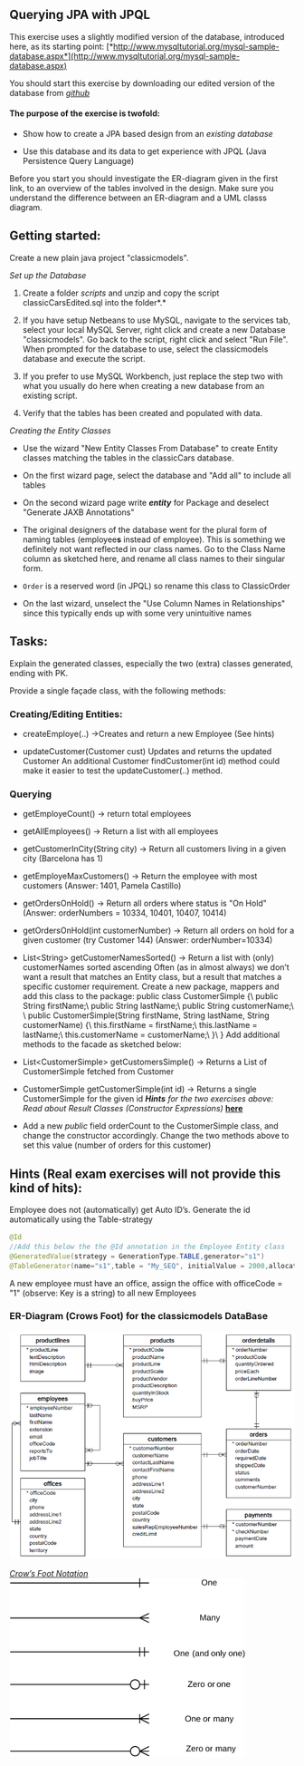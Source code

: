 Querying JPA with JPQL
----------------------

This exercise uses a slightly modified version of the database,
introduced here, as its starting point:
[*http://www.mysqltutorial.org/mysql-sample-database.aspx*](http://www.mysqltutorial.org/mysql-sample-database.aspx)

You should start this exercise by downloading our edited version of the
database from
[*github*](https://github.com/Dat3SemStartCode/scripts_unrelated/blob/master/ORM-JPA/ExerciseJPQL_classicCarsEdited.zip)

#### The purpose of the exercise is twofold:

-   Show how to create a JPA based design from an *existing database*

-   Use this database and its data to get experience with JPQL (Java Persistence Query Language)

Before you start you should investigate the ER-diagram given in the
first link, to an overview of the tables involved in the design. Make
sure you understand the difference between an ER-diagram and a UML
classs diagram.

Getting started:
----------------

Create a new plain java project "classicmodels".

*Set up the Database*

1.  Create a folder *scripts* and unzip and copy the script classicCarsEdited.sql into the folder*.*

2.  If you have setup Netbeans to use MySQL, navigate to the services tab, select your local MySQL Server, right click and create a new Database "classicmodels". Go back to the script, right click and select "Run File". When prompted for the database to use, select the classicmodels database and execute the script.

3.  If you prefer to use MySQL Workbench, just replace the step two with what you usually do here when creating a new database from an existing script.

4.  Verify that the tables has been created and populated with data.

*Creating the Entity Classes*

-   Use the wizard "New Entity Classes From Database" to create Entity classes matching the tables in the classicCars database.

-   On the first wizard page, select the database and "Add all" to include all tables

-   On the second wizard page write ***entity*** for Package and deselect "Generate JAXB Annotations"

-   The original designers of the database went for the plural form of naming tables (employee**s** instead of employee). This is something we definitely not want reflected in our class names. Go to the Class Name column as sketched here, and rename all class names to their singular form. 
- `Order` is a reserved word (in JPQL) so rename this class to ClassicOrder


-   On the last wizard, unselect the "Use Column Names in Relationships" since this typically ends up with some very unintuitive names

Tasks:
------

Explain the generated classes, especially the two (extra) classes
generated, ending with PK.

Provide a single façade class, with the following methods:

### Creating/Editing Entities:

-   createEmploye(..) →Creates and return a new Employee (See hints)

-   updateCustomer(Customer cust) Updates and returns the updated Customer
An additional Customer findCustomer(int id) method could make it easier to test the updateCustomer(..) method.

### Querying

-   getEmployeCount() → return total employees

-   getAllEmployees() → Return a list with all employees

-   getCustomerInCity(String city) → Return all customers living in a given city (Barcelona has 1)

-   getEmployeMaxCustomers() → Return the employee with most customers (Answer: 1401, Pamela Castillo)

-   getOrdersOnHold() → Return all orders where status is "On Hold" (Answer: orderNumbers = 10334, 10401, 10407, 10414)

-   getOrdersOnHold(int customerNumber) → Return all orders on hold for a given customer (try Customer 144) (Answer: orderNumber=10334)

-   List&lt;String&gt; getCustomerNamesSorted() → Return a list with (only) customerNames sorted ascending
 Often (as in almost always) we don’t want a result that matches an Entity class, but a result that matches a specific customer requirement.
Create a new package, mappers and add this class to the package:
public class CustomerSimple {\ public String firstName;\ public String lastName;\ public String customerName;\ \ public CustomerSimple(String firstName, String lastName, String customerName) {\ this.firstName = firstName;\ this.lastName = lastName;\ this.customerName = customerName;\ }\ }
Add additional methods to the facade as sketched below:

-   List&lt;CustomerSimple&gt; getCustomersSimple() → Returns a List of CustomerSimple fetched from Customer

-   CustomerSimple getCustomerSimple(int id) → Returns a single CustomerSimple for the given id
 ***Hints** for the two exercises above: Read about Result Classes (Constructor Expressions)* [**here**](https://www.objectdb.com/java/jpa/query/jpql/select)

-   Add a new *public* field orderCount to the CustomerSimple class, and change the constructor accordingly. Change the two methods above to set this value (number of orders for this customer)

Hints (Real exam exercises will not provide this kind of hits):
---------------------------------------------------------------

Employee does not (automatically) get Auto ID’s. Generate the id automatically using the
Table-strategy
```java
@Id
//Add this below the the @Id annotation in the Employee Entity class
@GeneratedValue(strategy = GenerationType.TABLE,generator="s1")
@TableGenerator(name="s1",table = "My_SEQ", initialValue = 2000,allocationSize = 25) 
```

A new employee must have an office, assign the office with officeCode =
"1" (observe: Key is a string) to all new Employees

### ER-Diagram (Crows Foot) for the classicmodels DataBase

![](media/ER_diagram_classic_models.png)


[*Crow’s Foot
Notation*](http://www.vertabelo.com/blog/technical-articles/crow-s-foot-notation)
![](media/crow_foot_notation.png)

